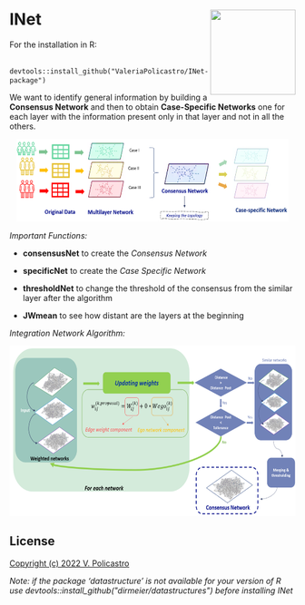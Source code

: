 # INet <img src="https://github.com/ValeriaPolicastro/Paper-Robin/blob/master/images/logoINet.png" align="right" width="150" height="150"/>

For the installation in R:

               devtools::install_github("ValeriaPolicastro/INet-package")

We want to identify general information by building a **Consensus Network** and then to obtain **Case-Specific Networks** one for each layer with the information present only in that layer and not in all the others.


<p align="center">

<img src="https://github.com/ValeriaPolicastro/Images/blob/master/images/Idea2.png" width="480" height="145"/>

</p>


*Important Functions:*

-   **consensusNet** to create the *Consensus Network*

-   **specificNet** to create the *Case Specific Network*

-   **thresholdNet** to change the threshold of the consensus from the similar layer after the algorithm

-   **JWmean** to see how distant are the layers at the beginning



*Integration Network Algorithm:*

<p align="center">

<img src="https://github.com/ValeriaPolicastro/Images/blob/master/images/Algorithm2.png" width="600" height="300"/>

</p>


## License
[Copyright (c) 2022 V. Policastro](https://github.com/ValeriaPolicastro/INet-package/blob/main/LICENSE)



*Note: if the package ‘datastructure’ is not available for your version of R use devtools::install_github("dirmeier/datastructures") before installing INet*
